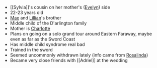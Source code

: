 - [[Sylvia]]'s cousin on her mother's ([Evelyn](NPCs/Living/Evelyn.md)) side
- 22-23 years old
- [Max](NPCs/Deceased/Max.md) and [Lillian](NPCs/Living/Lillian.md)'s brother
- Middle child of the D'arlington family
- Mother is [Charlotte](NPCs/Living/Charlotte.md)
- Plans on going on a solo grand tour around Eastern Faraway, maybe even as far as the Sword Coast
- Has middle child syndrome real bad
- Trained in the sword
- Seemed uncommonly withdrawn lately (info came from [Rosalinda](NPCs/Living/Rosalinda.md))
- Became very close friends with [[Adriel]] at the wedding